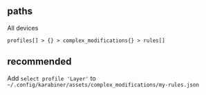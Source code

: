## paths

All devices

```
profiles[] > {} > complex_modifications{} > rules[]
```

## recommended

Add `select profile 'Layer'` to `~/.config/karabiner/assets/complex_modifications/my-rules.json`
